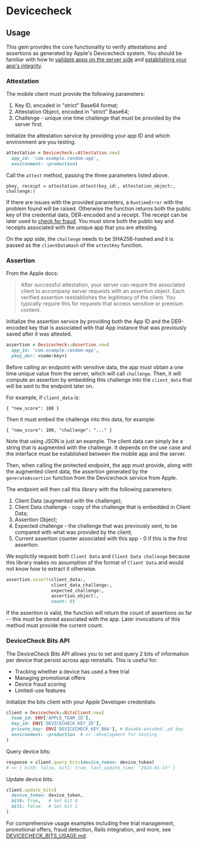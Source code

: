 # Devicecheck

## Usage

This gem provides the core functionality to verify attestations and assertions as generated by Apple's Devicecheck system. You should be familiar with how to [validate apps on the server side](https://developer.apple.com/documentation/devicecheck/validating-apps-that-connect-to-your-server) and [establishing your app's integrity](https://developer.apple.com/documentation/devicecheck/establishing-your-app-s-integrity).

### Attestation

The mobile client must provide the following parameters:

1. Key ID, encoded in "strict" Base64 format;
2. Attestation Object, encoded in "strict" Base64;
3. Challenge - unique one time challenge that must be provided by the server first.

Initialize the attestation service by providing your app ID and which environment are you testing.

```ruby
attestation = Devicecheck::Attestation.new(
  app_id: 'com.example.random-app',
  environment: :production)
```

Call the `attest` method, passing the three parameters listed above.

```
pkey, receipt = attestation.attest(key_id:, attestation_object:, challenge:)
```

If there are issues with the provided parameters, a `RuntimeError` with the problem found will be raised. Otherwise the function returns both the public key of the credential data, DER-encoded and a receipt.  The receipt can be later used to [check for fraud](https://developer.apple.com/documentation/devicecheck/assessing-fraud-risk). You must store both the public key and receipts associated with the unique app that you are attesting.

On the app side, the `challenge` needs to be SHA256-hashed and it is passed as the `clientDataHash` of the `attestKey` function.

### Assertion

From the Apple docs:

> After successful attestation, your server can require the associated client to accompany server requests with an assertion object. Each verified assertion reestablishes the legitimacy of the client. You typically require this for requests that access sensitive or premium content.

Initialize the assertion service by providing both the App ID and the DER-encoded key that is associated with that App instance that was previously saved after it was attested.

```ruby
assertion = Devicecheck::Assertion.new(
  app_id: 'com.example.random-app', 
  pkey_der: <some-key>)
```

Before calling an endpoint with sensitive data, the app must obtain a one time unique value from the server, which will call `challenge`. Then, it will compute an assertion by embedding this challenge into the `client_data` that will be sent to the endpoint later on.

For example, if `client_data` is:

```
{ "new_score": 100 }
```

Then it must embed the challenge into this data, for example:

```
{ "new_score": 100, "challenge": "..." }
```

Note that using JSON is just an example. The client data can simply be a string that is augmented with the challenge.  It depends on the use case and the interface must be established between the mobile app and the server.

Then, when calling the protected endpoint, the app must provide, along with the augmented client data, the assertion generated by the `generateAssertion` function from the Devicecheck service from Apple.

The endpoint will then call this library with the following parameters:

1. Client Data (augmented with the challenge);
1. Client Data challenge - copy of the challenge that is embedded in Client Data;
1. Assertion Object;
1. Expected challenge - the challenge that was previously sent, to be compared with what was provided by the client;
1. Current assertion counter associated with this app - 0 if this is the first assertion.

We explictily request both `Client Data` and `Client Data challenge` because this library makes no assumption of the format of `Client Data` and would not know how to extract it otherwise.

```ruby
assertion.assert(client_data:,
                 client_data_challenge:,
                 expected_challenge:,
                 assertion_object:,
                 count: 0)
```

If the assertion is valid, the function will return the count of assertions so far -- this must be stored associated with the app.  Later invocations of this method must provide the current count.

### DeviceCheck Bits API

The DeviceCheck Bits API allows you to set and query 2 bits of information per device that persist across app reinstalls. This is useful for:

- Tracking whether a device has used a free trial
- Managing promotional offers
- Device fraud scoring
- Limited-use features

Initialize the bits client with your Apple Developer credentials:

```ruby
client = Devicecheck::BitsClient.new(
  team_id: ENV['APPLE_TEAM_ID'],
  key_id: ENV['DEVICECHECK_KEY_ID'],
  private_key: ENV['DEVICECHECK_KEY_B64'], # Base64-encoded .p8 key
  environment: :production  # or :development for testing
)
```

Query device bits:

```ruby
response = client.query_bits(device_token: device_token)
# => { bit0: false, bit1: true, last_update_time: "2024-01-15" }
```

Update device bits:

```ruby
client.update_bits(
  device_token: device_token,
  bit0: true,   # Set bit 0
  bit1: false   # Set bit 1
)
```

For comprehensive usage examples including free trial management, promotional offers, fraud detection, Rails integration, and more, see [DEVICECHECK_BITS_USAGE.md](DEVICECHECK_BITS_USAGE.md).
